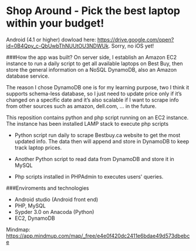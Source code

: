 # Shop Around - Pick the best laptop within your budget!

Android (4.1 or higher) dowload here: https://drive.google.com/open?id=0B4Qpy_c-QbUwbThNUUtOU3NDWUk. Sorry, no iOS yet!

###How the app was built?
On server side, I establish an Amazon EC2 instance to run a daily script to get all available laptops on Best Buy, then store the general information on a NoSQL DynamoDB, also an Amazon database service. 

The reason I chose DynamoDB one is for my learning purpose, two I think it supports schema-less database, so I just need to update price only if it’s changed on a specific date and it’s also scalable if I want to scrape info from other sources such as amazon, dell.com, … in the future.

This reposition contains python and php script running on an EC2 instance. The instance has been installed LAMP stack to execute php scripts
- Python script run daily to scrape Bestbuy.ca website to get the most updated info. The data then will append and store in DynamoDB to keep track laptop prices.
- Another Python script to read data from DynamoDB and store it in MySQL

- Php scripts installed in PHPAdmin to executes users' queries.

###Enviroments and technologies
- Android studio (Android front end)
- PHP, MySQL
- Sypder 3.0 on Anacoda (Python)
- EC2, DynamoDB

Mindmap: https://app.mindmup.com/map/_free/e4e0f420dc2411e6bdae49d573dbebce
